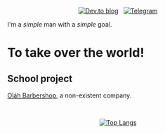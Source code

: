 <div align="center">
  
[![Dev.to blog](https://img.shields.io/badge/dev.to-0A0A0A?style=for-the-badge&logo=dev.to&logoColor=white)](https://dev.to/pml68) &nbsp;
[![Telegram](https://img.shields.io/badge/Telegram-2CA5E0?style=for-the-badge&logo=telegram&logoColor=white)](https://t.me/pml68_1)
</div>

I'm a *simple* man with a *simple* goal.

# To take over the world!

## School project

[Oláh Barbershop](https://web.olahbarbershop.codes/), a non-existent company.

<div align="center">
<br>
  
[![Top Langs](https://github-readme-stats.vercel.app/api/top-langs/?username=pml68&layout=compact&theme=tokyonight&hide_border=true)](https://github.com/anuraghazra/github-readme-stats)

</div>
